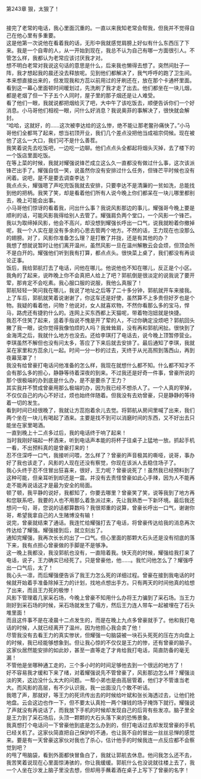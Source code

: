 第243章 狠，太狠了！
<br />接完了老常的电话，我心里面沉重的。一直以来我知老常会帮我，但我并不觉得自己在他心里有多重要。<br />这是他第一次说他在看着我的话，无形中我就感觉肩膀上好似有什么东西压了下来。我是一个自卑的人，从一开始到现在，我总不认为自己有哪一方面很引人。不管怎么样，我都认为老常应该讨厌我才对。<br />想不明白老常对我说这句话的意思是什么，后来我也懒得去想了。突然间肚子一阵，我才想起我的晨还没去释放呢。见到他们都解决了，我气呼呼的跑了卫生间。本来想直接出来的，但发现我和方蕊以前用过的牙刷还在，放在那个卡通杯里面。<br />看到这一幕心里面顿时间暖划过，先洗刷了我才走了出去。他们都坐在一块儿烟，都是老烟了但一下子五个人同时，屋子里的那子烟还是让人难受。<br />看了他们一眼，我就说都把烟给灭了吧，大中午了该吃饭去，顺便告诉你们一个好消息。小马哥他们相视一眼，问什么好消息？我说奥菲的事解决了，很快就会解封。<br />“哈哈，这就好，的……这次被李达给的这么惨，绝不能让那老鳖孙痛快了。”小马哥他们全都骂了起来，想当初顶开业，我们几个差点没把他当成祖宗伺候。现在被他了这么一大口，我们可不是什么善茬。<br />我笑着说先去吃饭吧，一边吃一边聊。他们点点头全都起将烟头灭掉，去了楼下的一个饭店里面吃饭。<br />在等上菜的时候，我就对耀强说锋芒成立这么久一直都没有做过什么事，这次该派锋芒出手了。耀强自信一笑，说虽然你没有安排过什么任务，但锋芒平时候也没有闲着。说吧，是不是要去调查李达？<br />我点点头，耀强嗯了声吃完饭我就去安排，只要李达不是清廉的一贫如洗，总能找到他的把柄。我笑了笑，却是看着他们所有人说今晚上你们都呆在一块儿哪里都别去，晚上可能会出事。<br />小马哥他们惊讶的看着我，问出什么事？我说风影那边的事儿，耀强哥今晚上要是顺利的话，可能风影我得给别人去管了。耀强肩负两个堂口，一个风影一个锋芒。我以为取缔掉风影，他会不高兴，却没想到耀强长呼出一口气，说我就盼着你撤掉呢，我一个人实在是没有多余的心思去管两个地方。不然的话，王力现在也没那么的翅膀。对了，风影你准备怎么理？是打散了并拢，还是有其他的办？<br />我想了想就说暂时让他们离开温州，虽然风影一旦在温州解散云会会烦，但顶会所不是白开的。耀强他们听到我有打算，都点点头。很快菜上桌了，我们都没有再谈论正事。<br />饭后，我给郭航打去了电话，问他在哪儿。他说他也不知在哪儿，反正是个小区。我角的了起来，说昨晚上你不会真把人给上了吧？郭航倒是很淡定的说我说了要开荤，那肯定不会吃素。我心服口服的说服，我他么真服了！<br />郭航轻轻一笑问我在哪儿，我说了地址之后等了二十多分钟，郭航就开车来接我。上了车后，郭航就笑着说谢谢了，你这车还是好使，虽然算不上多贵但好歹也是个物。我疑的看着他，问物？他说对，女人就喜欢物，不然你看那么多的宝马，悍马，路虎还有捷豹什么的。连网上买东西都上天猫呢，带着物泡妞就是快捷。<br />我忍不住笑了起来，竖着手指说不愧是开了荤的人，不过你确定没烦吧？郭航回头撇了我一眼，说你觉得我像怕烦的人吗？我耸耸肩，没有再和郭航闲扯。很快到了金海湾之后，我就什么地方也没去。还给李琪打了电话去，说今晚上顶暂停营业。<br />李琪虽然不解但也没有问太多，答应了下来后就去安排了。最后通知了李琪，我就呆在家里和方蕊余儿一起。时间一分一秒的过去，天终于从光高照到落西山，再到夜幕笼罩了！<br />我没有给曾豪打电话问他准备的怎么样，我现在就想什么都不知。什么都不知才不会有那么多的担心，静静等待着深夜的到来。不过我还是好奇一件事，曾豪所说的那个很极端的办到底是什么办，是不是要杀了王力？<br />其实我并不赞成曾豪用那么极端的办，因为我已经不想杀人了。一个人真的宰掉，不仅仅自己的内心不好过，烦也始终伴随着。但我没有去劝曾豪，只是静静的等待着一切的发生。<br />看到时间已经很晚了，我就让方蕊抱着余儿去觉。将郭航从房间里喊了出来，我们两个坐在一块儿有喝起了酒来。主要是找不到可以消磨时间的东西，又不好出去只能坐在家里喝酒。<br />一直到晚上十二点多过后，我的电话终于响了起来！<br />当时我刚好端起一杯酒来，听到电话声本能的将杯子往桌子上猛地一放。抓起手机一看，不出预料真的是曾豪打来的！<br />忍不住深呼一口气，我接听问喂，怎么样了？曾豪的声音极其的嘶哑，说哥，事办好了我也该走了，风影的人现在还没有察觉，你现在该派人去稳住场子了。<br />我心头终于忍不住冒出狂喜来，很好，王力呢？曾豪说死了！虽然我已经预料到了这种可能，但亲耳听到却还是一震。并没有去责怪曾豪如此心手辣，因为人不能再走不能再说话这才是最为安全的局面。<br />顿了顿，我平静的说好，我都知了，你要去哪里？曾豪笑了笑，说等我到了地方再和您联系吧，我要的人也不用那么着急派过来，先让我熟悉一下新环境。最后我还想问一句，哥，您说的话都算数吗？我很郑重的说算，曾豪长呼出一口气，谢谢你哥，希望我拿自己的人生赌博没有输！<br />说完，曾豪就结束了通话。我连忙给耀强打去了电话，将曾豪传达给我的消息再次传达给了耀强。耀强接到后，就立刻出了。<br />通知完耀强，我再次长长的出了一口气。但心里面的那颗大石头还是没有彻底的落下来，我有点担心曾豪做的手脚是不是够净。<br />这一晚上我都没，我没郭航也没有，一直陪着我。快天亮的时候，耀强给我打来了电话，说子，王力确实已经死了。只是曾豪他，他……。我忙问他怎么了？耀强呼出一口气后，太了！<br />我心头一凛，而后耀强便告诉了我王力怎么死的详细过程。曾豪在接到我电话的时候就开始着手准备除掉王力的计划，找地点想出手方。只有两天的时间他真的给想了出来，而且王力死的极惨！<br />风影下管理着几家采石场，今晚上曾豪不知用什么办将王力骗到了采石场。当王力刚好到采石场的时候，采石场就发生了塌方，然后王力连人带车一起被埋在了石头堆里面！<br />而且这件事不是在凌晨十二点发生的，而是在晚上九点多曾豪就手了。他和我打电话的时候，人就已经离开了温州，因为他担心我会卖了他！<br />尽管我没有去看王力的真实惨状，但耀强一句脑袋被一块石头死死的压在方向盘上的时候，我已经能够想象到。但让我心惊的不仅仅是王力的惨，还有曾豪的脑子。这家伙居然能安排的如此妙，甚至一直等走了才肯给我打电话，简直防备的毫无漏！<br />不管他是坐哪种通工走的，三个多小时的时间足够他去到一个很远的地方了！<br />好不容易我才缓和下来了绪，对着耀强说先不管曾豪了，风影那边怎么样？耀强淡淡的笑，这边没什么太大的问题。一帮小弟也是由高层管着，他们才不管谁当老大。而风影的高层，有不少认识我，我一出面没几个敢不听话。<br />我嗯了声，那就好，等王力的死讯传出去的时候给叶斌和张长海透过去，让他们抢地盘。云会这边也作一下，但不要太认真抢一两个赚钱的场子掩饰下就行。耀强说了声就没有再说话了，而我放下手机的时候却发现自己的后背有些发凉。脑子里全是王力到了采石场后，头顶一颗颗的大石头落下来的恐怖景象。<br />我真想打个电话问一下曾豪他到底是怎么办到的，但打电话过去却发现曾豪的手机已经关机了。这家伙简直把自己保护的不通，也让我不自的冒出一丝丝忌惮的感觉来。要是有一天曾豪这家伙对我也了杀心，估计他手的时候我连一点反应都不会察觉到吧？<br />的甩了甩脑袋，看到外面都快冒鱼白了，我就让郭航去休息。他问我怎么还不去，我苦笑着说现在心里面惊涛骇的，你让我缓缓。郭航什么也没说就往楼上去了，我一个人坐在沙发上脑子里没去想，但却用手蘸着酒在桌子上写下了曾豪的名字！